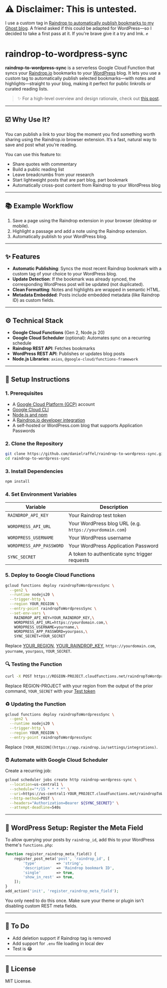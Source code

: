 # ⚠️ Disclaimer: This is untested.

I use a custom tag in [Raindrop to automatically publish bookmarks to my Ghost blog](https://github.com/danielraffel/raindrop-to-ghost-sync). A friend asked if this could be adapted for WordPress—so I decided to take a first pass at it. If you're brave give it a try and lmk. ✊

# raindrop-to-wordpress-sync

**raindrop-to-wordpress-sync** is a serverless Google Cloud Function that syncs your [Raindrop.io](https://raindrop.io) bookmarks to your [WordPress](https://wordpress.org) blog. It lets you use a custom tag to automatically publish selected bookmarks—with notes and highlights—straight to your blog, making it perfect for public linkrolls or curated reading lists.

> ✨ For a high-level overview and design rationale, check out [this post](https://danielraffel.me/2024/01/30/intriguing-stuff/).

---

## ☑️ Why Use It?

You can publish a link to your blog the moment you find something worth sharing using the Raindrop.io browser extension. It’s a fast, natural way to save and post what you’re reading.

You can use this feature to:
- Share quotes with commentary  
- Build a public reading list  
- Leave breadcrumbs from your research  
- Start lightweight posts that are part blog, part bookmark  
- Automatically cross-post content from Raindrop to your WordPress blog

---

## 📚 Example Workflow

1. Save a page using the Raindrop extension in your browser (desktop or mobile).
2. Highlight a passage and add a note using the Raindrop extension.
3. Automatically publish to your WordPress blog.

---

## ✨ Features

- **Automatic Publishing**: Syncs the most recent Raindrop bookmark with a custom tag of your choice to your WordPress blog.
- **Update Detection**: If the bookmark was already synced, the corresponding WordPress post will be updated (not duplicated).
- **Clean Formatting**: Notes and highlights are wrapped in semantic HTML.
- **Metadata Embedded**: Posts include embedded metadata (like Raindrop ID) as custom fields.

---

## ⚙️ Technical Stack

- **Google Cloud Functions** (Gen 2, Node.js 20)
- **Google Cloud Scheduler** (optional): Automates sync on a recurring schedule
- **Raindrop REST API**: Fetches bookmarks
- **WordPress REST API**: Publishes or updates blog posts
- **Node.js Libraries**: `axios`, `@google-cloud/functions-framework`

---

## 🚀 Setup Instructions

### 1. Prerequisites

- A [Google Cloud Platform (GCP)](https://cloud.google.com/) account
- [Google Cloud CLI](https://cloud.google.com/sdk/docs/install)
- [Node.js and npm](https://nodejs.org/)
- A [Raindrop.io developer integration](https://developer.raindrop.io/v1/authentication)
- A self-hosted or WordPress.com blog that supports Application Passwords

### 2. Clone the Repository

```bash
git clone https://github.com/danielraffel/raindrop-to-wordpress-sync.git
cd raindrop-to-wordpress-sync
```

### 3. Install Dependencies
```bash
npm install
```

### 4. Set Environment Variables

| Variable                  | Description                                                      |
|---------------------------|------------------------------------------------------------------|
| `RAINDROP_API_KEY`        | Your Raindrop test token                                         |
| `WORDPRESS_API_URL`       | Your WordPress blog URL (e.g. `https://yourdomain.com`)           |
| `WORDPRESS_USERNAME`      | Your WordPress username                                          |
| `WORDPRESS_APP_PASSWORD`  | Your WordPress Application Password                              |
| `SYNC_SECRET`             | A token to authenticate sync trigger requests                    |

### 5. Deploy to Google Cloud Functions

```bash
gcloud functions deploy raindropToWordpressSync \
  --gen2 \
  --runtime nodejs20 \
  --trigger-http \
  --region YOUR_REGION \
  --entry-point raindropToWordpressSync \
  --set-env-vars \
    RAINDROP_API_KEY=YOUR_RAINDROP_KEY,\
    WORDPRESS_API_URL=https://yourdomain.com,\
    WORDPRESS_USERNAME=yourname,\
    WORDPRESS_APP_PASSWORD=yourpass,\
    SYNC_SECRET=YOUR_SECRET
```
Replace [YOUR_REGION](https://app.raindrop.io/settings/integrations), [YOUR_RAINDROP_KEY](http://raindrop.io/integrations), `https://yourdomain.com`, `yourname`, `yourpass`, `YOUR_SECRET`.


### 🔍 Testing the Function

```bash
curl -X POST https://REGION-PROJECT.cloudfunctions.net/raindropToWordpressSync   -H "Authorization: Bearer YOUR_SECRET"
```

Replace REGION-PROJECT with your region from the output of the prior command, `YOUR_SECRET` with your [Test token](https://developer.raindrop.io/v1/authentication/token)

### ♻️ Updating the Function

```bash
gcloud functions deploy raindropToWordpressSync \
  --gen2 \
  --runtime nodejs20 \
  --trigger-http \
  --region YOUR_REGION \
  --entry-point raindropToWordpressSync
```

Replace `[YOUR_REGION](https://app.raindrop.io/settings/integrations)`.

### ⏰ Automate with Google Cloud Scheduler

Create a recurring job:

```bash
gcloud scheduler jobs create http raindrop-wordpress-sync \
  --location=us-central1 \
  --schedule="*/15 * * * *" \
  --uri=https://us-central1-YOUR_PROJECT.cloudfunctions.net/raindropToWordpressSync \
  --http-method=POST \
  --headers="Authorization=Bearer ${SYNC_SECRET}" \
  --attempt-deadline=540s
```

---

## 🔧 WordPress Setup: Register the Meta Field

To allow querying your posts by `raindrop_id`, add this to your WordPress theme's `functions.php`:

```php
function register_raindrop_meta_field() {
    register_post_meta('post', 'raindrop_id', [
        'type'         => 'string',
        'description'  => 'Raindrop bookmark ID',
        'single'       => true,
        'show_in_rest' => true,
    ]);
}
add_action('init', 'register_raindrop_meta_field');
```

You only need to do this once. Make sure your theme or plugin isn't disabling custom REST meta fields.

---

## 📌 To Do

- Add deletion support if Raindrop tag is removed
- Add support for `.env` file loading in local dev
- Test is 😂

---

## 📄 License

MIT License.
